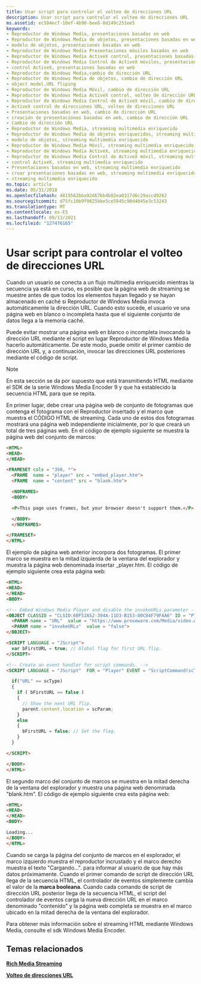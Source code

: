 ```yaml
---
title: Usar script para controlar el volteo de direcciones URL
description: Usar script para controlar el volteo de direcciones URL
ms.assetid: ec504ecf-10ef-4b90-bee6-8d149c251ee5
keywords:
- Reproductor de Windows Media, presentaciones basadas en web
- Reproductor de Windows Media de objetos, presentaciones basadas en web
- modelo de objetos, presentaciones basadas en web
- Reproductor de Windows Media Presentaciones móviles basadas en web
- Reproductor de Windows Media ActiveX control, presentaciones basadas en web
- Reproductor de Windows Media Control de ActiveX móviles, presentaciones basadas en web
- control ActiveX, presentaciones basadas en web
- Reproductor de Windows Media,cambio de dirección URL
- Reproductor de Windows Media de objetos, cambio de dirección URL
- object model,URL fliping
- Reproductor de Windows Media Móvil, cambio de dirección URL
- Reproductor de Windows Media ActiveX control, volteo de dirección URL
- Reproductor de Windows Media Control de ActiveX móvil, cambio de dirección URL
- ActiveX control de direcciones URL, volteo de direcciones URL
- Presentaciones basadas en web, cambio de dirección URL
- creación de presentaciones basadas en web, cambio de dirección URL
- Cambio de dirección URL
- Reproductor de Windows Media, streaming multimedia enriquecido
- Reproductor de Windows Media de objetos enriquecidos, streaming multimedia enriquecido
- modelo de objetos, streaming multimedia enriquecido
- Reproductor de Windows Media Móvil, streaming multimedia enriquecido
- Reproductor de Windows Media ActiveX, streaming multimedia enriquecido
- Reproductor de Windows Media Control de ActiveX móvil, streaming multimedia enriquecido
- control ActiveX, streaming multimedia enriquecido
- Presentaciones basadas en web, streaming multimedia enriquecido
- crear presentaciones basadas en web, streaming multimedia enriquecido
- streaming multimedia enriquecido
ms.topic: article
ms.date: 05/31/2018
ms.openlocfilehash: 4815562bba92d67bb4b02ea0317d6c29accd9262
ms.sourcegitcommit: d75fc10b9f0825bbe5ce5045c90d4045e3c53243
ms.translationtype: MT
ms.contentlocale: es-ES
ms.lasthandoff: 09/13/2021
ms.locfileid: "127476165"
---
```

# <a name="using-script-to-control-url-flipping"></a>Usar script para controlar el volteo de direcciones URL

Cuando un usuario se conecta a un flujo multimedia enriquecido mientras la secuencia ya está en curso, es posible que la página web de streaming se muestre antes de que todos los elementos hayan llegado y se hayan almacenado en caché si Reproductor de Windows Media invoca automáticamente la dirección URL. Cuando esto sucede, el usuario ve una página web en blanco o incompleta hasta que el siguiente conjunto de datos llega a la memoria caché.

Puede evitar mostrar una página web en blanco o incompleta invocando la dirección URL mediante el script en lugar Reproductor de Windows Media hacerlo automáticamente. De este modo, puede omitir el primer cambio de dirección URL y, a continuación, invocar las direcciones URL posteriores mediante el código de script.

> [!Note]  
> En esta sección se da por supuesto que está transmitiendo HTML mediante el SDK de la serie Windows Media Encoder 9 y que ha establecido la secuencia HTML para que se repita.

 

En primer lugar, debe crear una página web de conjunto de fotogramas que contenga el fotograma con el Reproductor insertado y el marco que muestra el CÓDIGO HTML de streaming. Cada uno de estos dos fotogramas mostrará una página web independiente inicialmente, por lo que creará un total de tres páginas web. En el código de ejemplo siguiente se muestra la página web del conjunto de marcos:


```HTML
<HTML>
<HEAD>
</HEAD>

<FRAMESET cols = "350, *">
  <FRAME  name = "player" src = "embed_player.htm">
  <FRAME  name = "content" src = "blank.htm">

  <NOFRAMES>
  <BODY>

  <P>This page uses frames, but your browser doesn't support them.</P>

  </BODY>
  </NOFRAMES>

</FRAMESET>
</HTML>

```



El ejemplo de página web anterior incorpora dos fotogramas. El primer marco se muestra en la mitad izquierda de la ventana del explorador y muestra la página web denominada insertar \_player.htm. El código de ejemplo siguiente crea esta página web:


```HTML
<HTML>
<HEAD>
</HEAD>
<BODY>

<!-- Embed Windows Media Player and disable the invokeURLs parameter -->
<OBJECT CLASSID = "CLSID:6BF52A52-394A-11D3-B153-00C04F79FAA6" ID = "Player">
  <PARAM name = "URL"  value = "https://www.proseware.com/Media/video.wmv">
  <PARAM name = "invokeURLs"  value = "false">
</OBJECT>

<SCRIPT LANGUAGE = "JScript">
  var bFirstURL = true; // Global flag for first URL flip.
</SCRIPT>

<!-- Create an event handler for script commands. -->
<SCRIPT LANGUAGE = "JScript"  FOR = "Player" EVENT = "ScriptCommand(scType, scParam)">

  if("URL" == scType)
  {
    if ( bFirstURL == false )
    {
      // Show the next URL flip.
      parent.content.location = scParam;
    }
    else
    {
      bFirstURL = false; // Set the flag.
    }
  }

</SCRIPT>

</BODY>
</HTML>

```



El segundo marco del conjunto de marcos se muestra en la mitad derecha de la ventana del explorador y muestra una página web denominada "blank.htm". El código de ejemplo siguiente crea esta página web:


```HTML
<HTML>
<HEAD>
</HEAD>
<BODY>

Loading...
</BODY>
</HTML>

```



Cuando se carga la página del conjunto de marcos en el explorador, el marco izquierdo muestra el reproductor incrustado y el marco derecho muestra el texto "Cargando...". para informar al usuario de que hay más datos próximamente. Cuando el primer comando de script de dirección URL llega de la secuencia HTML, el controlador de eventos simplemente cambia el valor de la **marca booleana.** Cuando cada comando de script de dirección URL posterior llega de la secuencia HTML, el script del controlador de eventos carga la nueva dirección URL en el marco denominado "contenido" y la página web completa se muestra en el marco ubicado en la mitad derecha de la ventana del explorador.

Para obtener más información sobre el streaming HTML mediante Windows Media, consulte el sdk Windows Media Encoder.

## <a name="related-topics"></a>Temas relacionados

<dl> <dt>

[**Rich Media Streaming**](rich-media-streaming.md)
</dt> <dt>

[**Volteo de direcciones URL**](url-flipping.md)
</dt> </dl>

 

 




